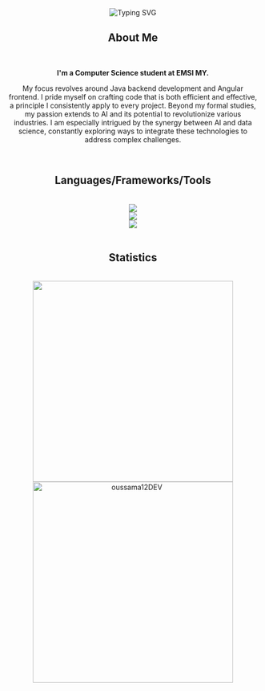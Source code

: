 
<div align="center">
  <div align="center">
    <img src="https://readme-typing-svg.herokuapp.com?font=Honk&size=35&pause=1000&color=A52A2A&center=true&vCenter=true&random=false&width=700&height=70&lines=Hi+There!;I'm+Oussama!" alt="Typing SVG" />
  </div>
  <h2>About Me</h2>
  <br/> 
  <p style="font-weight: bold;"> I'm a Computer Science student at EMSI MY.</p> <p>
My focus revolves around Java backend development and Angular frontend. I pride myself on crafting code that is both efficient and effective, a principle I consistently apply to every project. Beyond my formal studies, my passion extends to AI and its potential to revolutionize various industries. I am especially intrigued by the synergy between AI and data science, constantly exploring ways to integrate these technologies to address complex challenges.






  </p>
  <br/>
</div>


<h2 align="center">Languages/Frameworks/Tools</h2>

<br/>
<div align="center">
    <img src="https://skillicons.dev/icons?i=java,jee,spring,angular,python,django,cpp,javascript,typescript,html,css" /><br>
      <img src="https://skillicons.dev/icons?i=cs,react,azure,vue,tailwind,bootstrap,sklearn,tensorflow,dart,flutter,androidstudio,idea"/><br>
    <img src="https://skillicons.dev/icons?i=vscode,php,dotnet,git,docker,bash,mysql,postgres,mongodb,nodejs,npm,kafka" /><br>
</div>

<br/>
<h2 align="center">Statistics</h2>
<br/>

<div align="center">
  <img width="400" src="https://github-readme-streak-stats.herokuapp.com/?user=oussama12DEV&theme=dark"/>
  <br>
  <img width="400" src="https://github-readme-stats.vercel.app/api/top-langs/?username=oussama12DEV&layout=compact&count_private=true&hide=HTML,CSS&theme=dark" alt="oussama12DEV" />
  <br></br>
</div>

